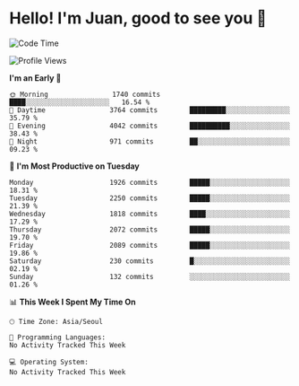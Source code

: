 # Hello! I'm Juan, good to see you 👋

<!--
**Y-k-Y/Y-k-Y** is a ✨ _special_ ✨ repository because its `README.md` (this file) appears on your GitHub profile.

Here are some ideas to get you started:

- 🔭 I’m currently working on ...
- 🌱 I’m currently learning ...
- 👯 I’m looking to collaborate on ...
- 🤔 I’m looking for help with ...
- 💬 Ask me about ...
- 📫 How to reach me: ...
- 😄 Pronouns: ...
- ⚡ Fun fact: ...
-->
<!--
![Profile views](https://gpvc.arturio.dev/Y-k-Y)

[![Omid Nikrah StackOverflow](https://github-readme-stackoverflow.vercel.app/?userID=9517076)](https://stackoverflow.com/users/9517076/i-have-10-fingers)
-->

<!--START_SECTION:waka-->
![Code Time](http://img.shields.io/badge/Code%20Time-1%2C712%20hrs%2021%20mins-blue)

![Profile Views](http://img.shields.io/badge/Profile%20Views-0-blue)

**I'm an Early 🐤** 

```text
🌞 Morning                1740 commits        ████░░░░░░░░░░░░░░░░░░░░░   16.54 % 
🌆 Daytime                3764 commits        █████████░░░░░░░░░░░░░░░░   35.79 % 
🌃 Evening                4042 commits        ██████████░░░░░░░░░░░░░░░   38.43 % 
🌙 Night                  971 commits         ██░░░░░░░░░░░░░░░░░░░░░░░   09.23 % 
```
📅 **I'm Most Productive on Tuesday** 

```text
Monday                   1926 commits        █████░░░░░░░░░░░░░░░░░░░░   18.31 % 
Tuesday                  2250 commits        █████░░░░░░░░░░░░░░░░░░░░   21.39 % 
Wednesday                1818 commits        ████░░░░░░░░░░░░░░░░░░░░░   17.29 % 
Thursday                 2072 commits        █████░░░░░░░░░░░░░░░░░░░░   19.70 % 
Friday                   2089 commits        █████░░░░░░░░░░░░░░░░░░░░   19.86 % 
Saturday                 230 commits         █░░░░░░░░░░░░░░░░░░░░░░░░   02.19 % 
Sunday                   132 commits         ░░░░░░░░░░░░░░░░░░░░░░░░░   01.26 % 
```


📊 **This Week I Spent My Time On** 

```text
🕑︎ Time Zone: Asia/Seoul

💬 Programming Languages: 
No Activity Tracked This Week

💻 Operating System: 
No Activity Tracked This Week
```


<!--END_SECTION:waka-->

